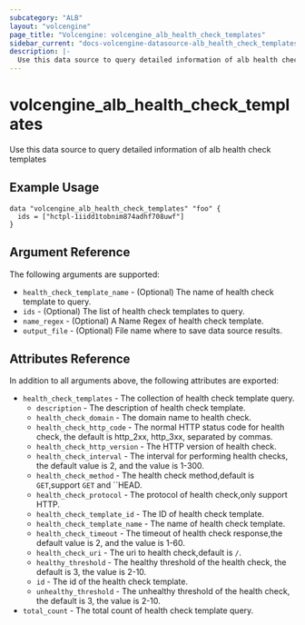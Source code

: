 ```yaml
---
subcategory: "ALB"
layout: "volcengine"
page_title: "Volcengine: volcengine_alb_health_check_templates"
sidebar_current: "docs-volcengine-datasource-alb_health_check_templates"
description: |-
  Use this data source to query detailed information of alb health check templates
---
```

# volcengine_alb_health_check_templates
Use this data source to query detailed information of alb health check templates
## Example Usage
```hcl
data "volcengine_alb_health_check_templates" "foo" {
  ids = ["hctpl-1iidd1tobnim874adhf708uwf"]
}
```
## Argument Reference
The following arguments are supported:
* `health_check_template_name` - (Optional) The name of health check template to query.
* `ids` - (Optional) The list of health check templates to query.
* `name_regex` - (Optional) A Name Regex of health check template.
* `output_file` - (Optional) File name where to save data source results.

## Attributes Reference
In addition to all arguments above, the following attributes are exported:
* `health_check_templates` - The collection of health check template query.
    * `description` - The description of health check template.
    * `health_check_domain` - The domain name to health check.
    * `health_check_http_code` - The normal HTTP status code for health check, the default is http_2xx, http_3xx, separated by commas.
    * `health_check_http_version` - The HTTP version of health check.
    * `health_check_interval` - The interval for performing health checks, the default value is 2, and the value is 1-300.
    * `health_check_method` - The health check method,default is `GET`,support `GET` and ``HEAD.
    * `health_check_protocol` - The protocol of health check,only support HTTP.
    * `health_check_template_id` - The ID of health check template.
    * `health_check_template_name` - The name of health check template.
    * `health_check_timeout` - The timeout of health check response,the default value is 2, and the value is 1-60.
    * `health_check_uri` - The uri to health check,default is `/`.
    * `healthy_threshold` - The healthy threshold of the health check, the default is 3, the value is 2-10.
    * `id` - The id of the health check template.
    * `unhealthy_threshold` - The unhealthy threshold of the health check, the default is 3, the value is 2-10.
* `total_count` - The total count of health check template query.


